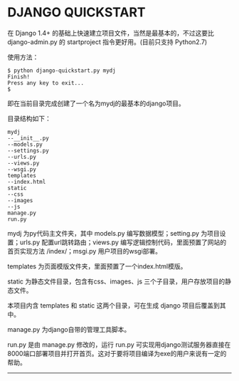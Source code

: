 DJANGO QUICKSTART
==============

在 Django 1.4+ 的基础上快速建立项目文件，当然是最基本的，不过这要比 django-admin.py 的 startproject 指令更好用。(目前只支持 Python2.7)

使用方法：

    $ python django-quickstart.py mydj
    Finish!
    Press any key to exit...
    $
    
即在当前目录完成创建了一个名为mydj的最基本的django项目。



目录结构如下：

    mydj
    --__init__.py
    --models.py
    --settings.py
    --urls.py
    --views.py
    --wsgi.py
    templates
    --index.html
    static
    --css
    --images
    --js
    manage.py
    run.py
    
mydj 为py代码主文件夹，其中 models.py 编写数据模型；setting.py 为项目设置；urls.py 配置url跳转路由；views.py 编写逻辑控制代码，里面预置了网站的首页实现方法 /index/；msgi.py 用户项目的wsgi部署。

templates 为页面模版文件夹，里面预置了一个index.html模版。

static 为静态文件目录，包含有css、images、js 三个子目录，用户存放项目的静态文件。

本项目内含 templates 和 static 这两个目录，可在生成 django 项目后覆盖到其中。

manage.py 为django自带的管理工具脚本。

run.py 是由 manage.py 修改的，运行 run.py 可实现用django测试服务器直接在8000端口部署项目并打开首页。这对于要将项目编译为exe的用户来说有一定的帮助。


-----------------------

